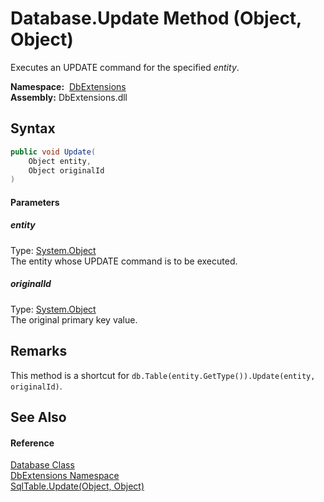 Database.Update Method (Object, Object)
=======================================
Executes an UPDATE command for the specified *entity*.

  **Namespace:**  [DbExtensions][1]  
  **Assembly:** DbExtensions.dll

Syntax
------

```csharp
public void Update(
	Object entity,
	Object originalId
)
```

#### Parameters

##### *entity*
Type: [System.Object][2]  
The entity whose UPDATE command is to be executed.

##### *originalId*
Type: [System.Object][2]  
The original primary key value.


Remarks
-------
This method is a shortcut for `db.Table(entity.GetType()).Update(entity, originalId)`.

See Also
--------

#### Reference
[Database Class][3]  
[DbExtensions Namespace][1]  
[SqlTable.Update(Object, Object)][4]  

[1]: ../README.md
[2]: http://msdn.microsoft.com/en-us/library/e5kfa45b
[3]: README.md
[4]: ../SqlTable/Update_1.md